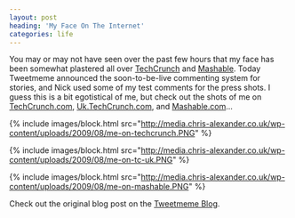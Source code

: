 ```yaml
---
layout: post
heading: 'My Face On The Internet'
categories: life
---
```


You may or may not have seen over the past few hours that my face has been somewhat plastered all over [TechCrunch](http://techcrunch.com) and [Mashable](http://mashable.com). Today Tweetmeme announced the soon-to-be-live commenting system for stories, and Nick used some of my test comments for the press shots. I guess this is a bit egotistical of me, but check out the shots of me on [TechCrunch.com](http://www.techcrunch.com/2009/08/19/what-if-comments-could-be-retweeted-tweetmeme-is-working-on-it/), [Uk.TechCrunch.com](http://uk.techcrunch.com/2009/08/19/retweetcom-launches-and-theyre-still-using-tweetmemes-code/), and [Mashable.com](http://mashable.com/2009/08/19/retweet-comments/)...

{% include images/block.html src="http://media.chris-alexander.co.uk/wp-content/uploads/2009/08/me-on-techcrunch.PNG" %}

{% include images/block.html src="http://media.chris-alexander.co.uk/wp-content/uploads/2009/08/me-on-tc-uk.PNG" %}

{% include images/block.html src="http://media.chris-alexander.co.uk/wp-content/uploads/2009/08/me-on-mashable.PNG" %}

Check out the original blog post on the [Tweetmeme Blog](http://blog.tweetmeme.com/2009/08/19/comments-are-coming-and-they-can-be-retweeted/).